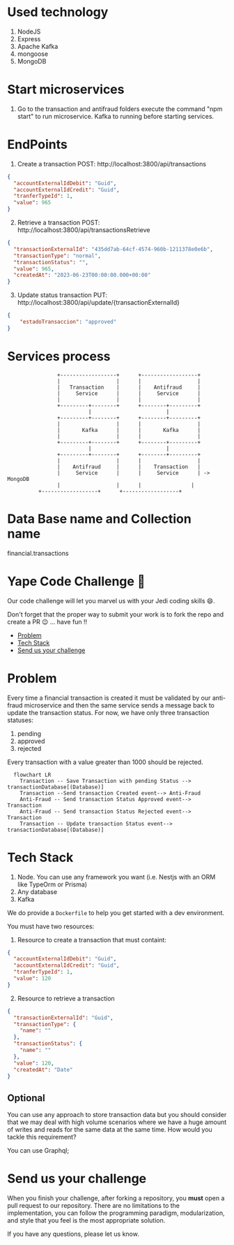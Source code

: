 # Used technology
<ol>
  <li>NodeJS</li>
  <li>Express</li>
  <li>Apache Kafka</li>
  <li>mongoose</li>
  <li>MongoDB</li> 
</ol>

# Start microservices
1. Go to the transaction and antifraud folders execute the command "npm start" to run microservice.
Kafka to running before starting services.

# EndPoints
1. Create a transaction
POST: http://localhost:3800/api/transactions
```json
{
  "accountExternalIdDebit": "Guid",
  "accountExternalIdCredit": "Guid",
  "tranferTypeId": 1,
  "value": 965
}
```

2. Retrieve a transaction
POST: http://localhost:3800/api/transactionsRetrieve
```json
{
  "transactionExternalId": "435dd7ab-64cf-4574-960b-1211378e0e6b",
  "transactionType": "normal",
  "transactionStatus": "",
  "value": 965,
  "createdAt": "2023-06-23T00:00:00.000+00:00"
}
```

3. Update status transaction
PUT: http://localhost:3800/api/update/{transactionExternalId}
```json
{
    "estadoTransaccion": "approved"
}
```

# Services process

                    +------------------+      +------------------+
                    |                  |      |                  |
                    |   Transaction    |      |    Antifraud     |
                    |     Service      |      |     Service      |
                    |                  |      |                  |
                    +---------+--------+      +--------+---------+
                              |                        |
                    +---------+--------+      +--------+---------+
                    |                  |      |                  |
                    |       Kafka      |      |       Kafka      |
                    |                  |      |                  |
                    +---------+--------+      +--------+---------+
                              |                        |
                    +---------+--------+      +--------+---------+
                    |                  |      |                  |
                    |    Antifraud     |      |    Transaction   |
                    |     Service      |      |     Service      | -> MongoDB
                    |                  |      |           	   |
		      +------------------+      +------------------+
      
# Data Base name and Collection name
financial.transactions

# Yape Code Challenge :rocket:

Our code challenge will let you marvel us with your Jedi coding skills :smile:. 

Don't forget that the proper way to submit your work is to fork the repo and create a PR :wink: ... have fun !!

- [Problem](#problem)
- [Tech Stack](#tech_stack)
- [Send us your challenge](#send_us_your_challenge)

# Problem

Every time a financial transaction is created it must be validated by our anti-fraud microservice and then the same service sends a message back to update the transaction status.
For now, we have only three transaction statuses:

<ol>
  <li>pending</li>
  <li>approved</li>
  <li>rejected</li>  
</ol>

Every transaction with a value greater than 1000 should be rejected.

```mermaid
  flowchart LR
    Transaction -- Save Transaction with pending Status --> transactionDatabase[(Database)]
    Transaction --Send transaction Created event--> Anti-Fraud
    Anti-Fraud -- Send transaction Status Approved event--> Transaction
    Anti-Fraud -- Send transaction Status Rejected event--> Transaction
    Transaction -- Update transaction Status event--> transactionDatabase[(Database)]
```

# Tech Stack

<ol>
  <li>Node. You can use any framework you want (i.e. Nestjs with an ORM like TypeOrm or Prisma) </li>
  <li>Any database</li>
  <li>Kafka</li>    
</ol>

We do provide a `Dockerfile` to help you get started with a dev environment.

You must have two resources:

1. Resource to create a transaction that must containt:

```json
{
  "accountExternalIdDebit": "Guid",
  "accountExternalIdCredit": "Guid",
  "tranferTypeId": 1,
  "value": 120
}
```

2. Resource to retrieve a transaction

```json
{
  "transactionExternalId": "Guid",
  "transactionType": {
    "name": ""
  },
  "transactionStatus": {
    "name": ""
  },
  "value": 120,
  "createdAt": "Date"
}
```

## Optional

You can use any approach to store transaction data but you should consider that we may deal with high volume scenarios where we have a huge amount of writes and reads for the same data at the same time. How would you tackle this requirement?

You can use Graphql;

# Send us your challenge

When you finish your challenge, after forking a repository, you **must** open a pull request to our repository. There are no limitations to the implementation, you can follow the programming paradigm, modularization, and style that you feel is the most appropriate solution.

If you have any questions, please let us know.

